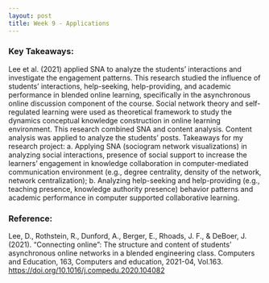 ```yaml
---
layout: post
title: Week 9 - Applications
---
```


### Key Takeaways:
Lee et al. (2021) applied SNA to analyze the students’ interactions and investigate the engagement patterns. This research studied the influence of students’ interactions, help-seeking, help-providing, and academic performance in blended online learning, specifically in the asynchronous online discussion component of the course. Social network theory and self-regulated learning were used as theoretical framework to study the dynamics conceptual knowledge construction in online learning environment. This research combined SNA and content analysis. Content analysis was applied to analyze the students’ posts. Takeaways for my research project: a. Applying SNA (sociogram network visualizations) in analyzing social interactions, presence of social support to increase the learners’ engagement in knowledge collaboration in computer-mediated communication environment (e.g., degree centrality, density of the network, network centralization); b. Analyzing help-seeking and help-providing (e.g., teaching presence, knowledge authority presence) behavior patterns and academic performance in computer supported collaborative learning.


### Reference:
Lee, D., Rothstein, R., Dunford, A., Berger, E., Rhoads, J. F., & DeBoer, J. (2021). “Connecting online”: The structure and content of students’ asynchronous online networks in a blended engineering class. Computers and Education, 163, Computers and education, 2021-04, Vol.163. https://doi.org/10.1016/j.compedu.2020.104082